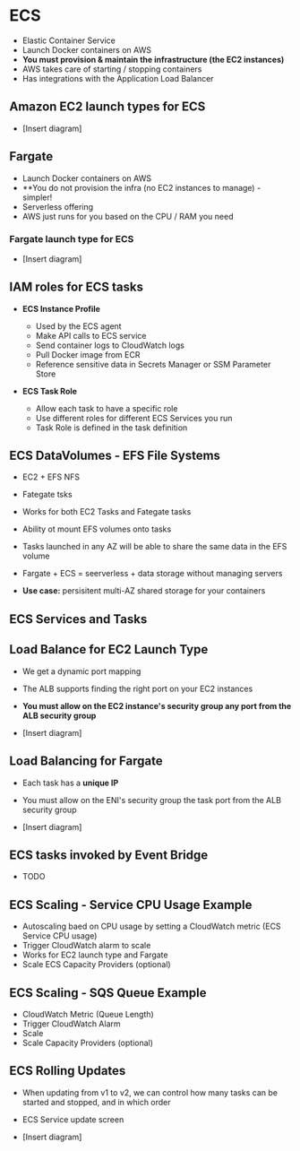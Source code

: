 # ECS

- Elastic Container Service
- Launch Docker containers on AWS
- **You must provision & maintain the infrastructure (the EC2 instances)**
- AWS takes care of starting / stopping containers
- Has integrations with the Application Load Balancer

## Amazon EC2 launch types for ECS

- [Insert diagram]


## Fargate

- Launch Docker containers on AWS
- **You do not provision the infra (no EC2 instances to manage) - simpler!
- Serverless offering
- AWS just runs for you based on the CPU / RAM you need

### Fargate launch type for ECS

- [Insert diagram]


## IAM roles for ECS tasks 

- **ECS Instance Profile**
   - Used by the ECS agent
   - Make API calls to ECS service
   - Send container logs to CloudWatch logs
   - Pull Docker image from ECR
   - Reference sensitive data in Secrets Manager or SSM Parameter Store

- **ECS Task Role**
   - Allow each task to have a specific role
   - Use different roles for different ECS Services you run
   - Task Role is defined in the task definition

## ECS DataVolumes - EFS File Systems

- EC2 + EFS NFS
- Fategate tsks

- Works for both EC2 Tasks and Fategate tasks
- Ability ot mount EFS volumes onto tasks
- Tasks launched in any AZ will be able to share the same data in the EFS volume
- Fargate + ECS = seerverless + data storage without managing servers

- **Use case:** persisitent multi-AZ shared storage for your containers


## ECS Services and Tasks


## Load Balance for EC2 Launch Type

- We get a dynamic port mapping
- The ALB supports finding the right port on your EC2 instances
- **You must allow on the EC2 instance's security group **any port** from the ALB security group**

- [Insert diagram]

## Load Balancing for Fargate

- Each task has a **unique IP**
- You must allow on the ENI's security group the task port from the ALB security group

- [Insert diagram]

## ECS tasks invoked by Event Bridge

- TODO

## ECS Scaling - Service CPU Usage Example

- Autoscaling baed on CPU usage by setting a CloudWatch metric (ECS Service CPU usage)
- Trigger CloudWatch alarm to scale
- Works for EC2 launch type and Fargate
- Scale ECS Capacity Providers (optional)

## ECS Scaling - SQS Queue Example

- CloudWatch Metric (Queue Length)
- Trigger CloudWatch Alarm
- Scale
- Scale Capacity Providers (optional)

## ECS Rolling Updates

- When updating from v1 to v2, we can control how many tasks can be started and stopped, and in which order
- ECS Service update screen

- [Insert diagram]
